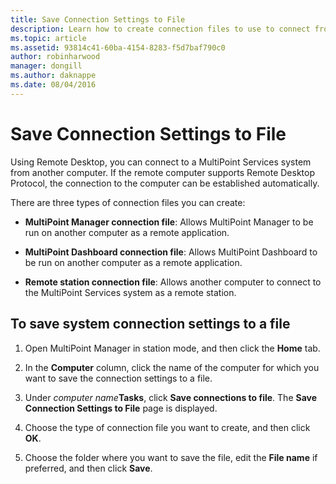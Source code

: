 ```yaml
---
title: Save Connection Settings to File
description: Learn how to create connection files to use to connect from one computer to another in MultiPoint Services
ms.topic: article
ms.assetid: 93814c41-60ba-4154-8283-f5d7baf790c0
author: robinharwood
manager: dongill
ms.author: daknappe
ms.date: 08/04/2016
---
```

# Save Connection Settings to File
Using Remote Desktop, you can connect to a MultiPoint Services system from another computer. If the remote computer supports Remote Desktop Protocol, the connection to the computer can be established automatically.

There are three types of connection files you can create:

- **MultiPoint Manager connection file**:  Allows MultiPoint Manager to be run on another computer as a remote application.

- **MultiPoint Dashboard connection file**: Allows MultiPoint Dashboard to be run on another computer as a remote application.

- **Remote station connection file**:  Allows another computer to connect to the MultiPoint Services system as a remote station.

## To save system connection settings to a file

1.  Open MultiPoint Manager in station mode, and then click the **Home** tab.

2.  In the **Computer** column, click the name of the computer for which you want to save the connection settings to a file.

3.  Under *computer name***Tasks**, click **Save connections to file**. The **Save Connection Settings to File** page is displayed.

4.  Choose the type of connection file you want to create, and then click **OK**.

5.  Choose the folder where you want to save the file, edit the **File name** if preferred, and then click **Save**.
